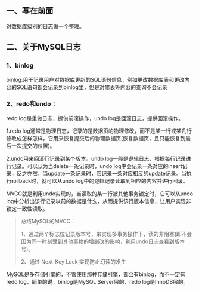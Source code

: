 ## 一、写在前面

对数据库级别的日志做一个整理。

## 二、关于MySQL日志

### 1、binlog

binlog:用于记录用户对数据库更新的SQL语句信息，例如更改数据库表和更改内容的SQL语句都会记录到binlog里，但是对库表等内容的查询不会记录

### 2、redo和undo：

redo log是重做日志，提供前滚操作，undo log是回滚日志，提供回滚操作。

1.redo log通常是物理日志，记录的是数据页的物理修改，而不是某一行或某几行修改成怎样怎样，它用来恢复提交后的物理数据页(恢复数据页，且只能恢复到最后一次提交的位置)。

2.undo用来回滚行记录到某个版本。undo log一般是逻辑日志，根据每行记录进行记录。可以认为当delete一条记录时，undo log中会记录一条对应的insert记录，反之亦然，当update一条记录时，它记录一条对应相反的update记录。当执行rollback时，就可以从undo log中的逻辑记录读取到相应的内容并进行回滚。

MVCC就是利用undo实现的，当读取的某一行被其他事务锁定时，它可以从undo log中分析出该行记录以前的数据是什么，从而提供该行版本信息，让用户实现非锁定一致性读取。

> 总结MySQL的MVCC：
>
> 1、通过两个标志位记录版本号，来实现多事务操作下，读的非阻塞(即不会因为同一时刻受到其他事物的增删改的影响，利用undo日志查看到版本号)。
>
> 2、通过 Next-Key Lock 实现防止幻读的发生



MySQL是多存储引擎的，不管使用那种存储引擎，都会有binlog，而不一定有redo log，简单的说，binlog是MySQL Server层的，redo log是InnoDB层的。